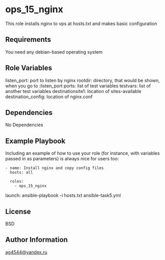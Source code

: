 ops_15_nginx
=========

This role installs nginx to vps at hosts.txt and makes basic configuration

Requirements
------------

You need any debian-based operating system

Role Variables
--------------
listen_port: port to listen by nginx
rootdir: directory, that would be shown, when you go to :listen_port
ports: list of test variables
testvars: list of another test variables
destinationsite1: location of sites-available
destination_config: location of nginx.conf

Dependencies
------------
No Dependencies

Example Playbook
----------------

Including an example of how to use your role (for instance, with variables passed in as parameters) is always nice for users too:

```
- name: Install nginx and copy config files
  hosts: all

  roles:
    - ops_15_nginx

```
launch: ansible-playbook -i hosts.txt ansible-task5.yml

License
-------

BSD

Author Information
------------------
ag4544@yandex.ru
